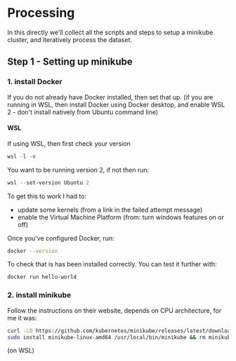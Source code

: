 # Processing

In this directly we'll collect all the scripts and steps to setup a minikube cluster, and iteratively process the dataset.

## Step 1 - Setting up minikube

### 1. install Docker

If you do not already have Docker installed, then set that up. (if you are running in WSL, then install Docker using Docker desktop, and enable WSL 2 - don't install natively from Ubuntu command line)

#### WSL

If using WSL, then first check your version

```powershell
wsl -l -v
```

You want to be running version 2, if not then run:

```powershell
wsl --set-version Ubuntu 2
```

To get this to work I had to:
* update some kernels (from a link in the failed attempt message)
* enable the Virtual Machine Platform (from: turn windows features on or off)

Once you've configured Docker, run:

```bash
docker --version
```
To check that is has been installed correctly. You can test it further with:

```bash
docker run hello-world
```

### 2. install minikube

Follow the instructions on their website, depends on CPU architecture, for me it was:

```bash
curl -LO https://github.com/kubernetes/minikube/releases/latest/download/minikube-linux-amd64
sudo install minikube-linux-amd64 /usr/local/bin/minikube && rm minikube-linux-amd64
```

(on WSL)








